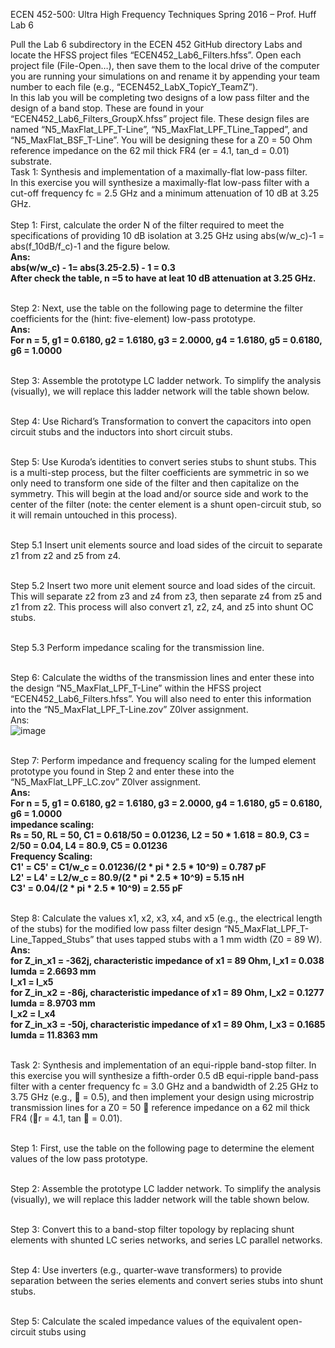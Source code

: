 ECEN 452-500: Ultra High Frequency Techniques
Spring 2016 – Prof. Huff
Lab 6

Pull the Lab 6 subdirectory in the ECEN 452 GitHub directory Labs and locate the HFSS project files “ECEN452_Lab6_Filters.hfss”. Open each project file (File-Open…), then save them to the local drive of the computer you are running your simulations on and rename it by appending your team number to each file (e.g., “ECEN452_LabX_TopicY_TeamZ”).<br>
In this lab you will be completing two designs of a low pass filter and the design of a band stop. These are found in your “ECEN452_Lab6_Filters_GroupX.hfss” project file. These design files are named “N5_MaxFlat_LPF_T-Line”, “N5_MaxFlat_LPF_TLine_Tapped”, and “N5_MaxFlat_BSF_T-Line”. You will be designing these for a Z0 = 50 Ohm reference impedance on the 62 mil thick FR4 (er = 4.1, tan_d = 0.01) substrate.<br>
Task 1: Synthesis and implementation of a maximally-flat low-pass filter.<br>
In this exercise you will synthesize a maximally-flat low-pass filter with a cut-off frequency fc = 2.5 GHz and a minimum attenuation of 10 dB at 3.25 GHz.<br>
<br>Step 1: First, calculate the order N of the filter required to meet the specifications of providing 10 dB isolation at 3.25 GHz using abs(w/w_c)-1 = abs(f_10dB/f_c)-1 and the figure below.<br>
<b>Ans:<br>
abs(w/w_c) - 1= abs(3.25-2.5) - 1 = 0.3<br>
After check the table, n =5 to have at leat 10 dB attenuation at 3.25 GHz.<br></b>

<br>Step 2: Next, use the table on the following page to determine the filter coefficients for the (hint: five-element) low-pass prototype.<br>
<b>Ans:<br>
For n = 5, g1 = 0.6180, g2 = 1.6180, g3 = 2.0000, g4 = 1.6180, g5 = 0.6180, g6 = 1.0000<br></b>

<br>Step 3: Assemble the prototype LC ladder network.
To simplify the analysis (visually), we will replace this ladder network will the table shown below.



<br>Step 4: Use Richard’s Transformation to convert the capacitors into open circuit stubs and the inductors into short circuit stubs.



<br>Step 5: Use Kuroda’s identities to convert series stubs to shunt stubs. This is a multi-step process, but the filter coefficients are symmetric in so we only need to transform one side of the filter and then capitalize on the symmetry. This will begin at the load and/or source side and work to the center of the filter (note: the center element is a shunt open-circuit stub, so it will remain untouched in this process).


<br>Step 5.1 Insert unit elements source and load sides of the circuit to separate z1 from z2 and z5 from z4.


<br>Step 5.2 Insert two more unit element source and load sides of the circuit. This will separate z2 from z3 and z4 from z3, then separate z4 from z5 and z1 from z2. This process will also convert z1, z2, z4, and z5 into shunt OC stubs.


<br>Step 5.3 Perform impedance scaling for the transmission line.


<br>Step 6: Calculate the widths of the transmission lines and enter these into the design “N5_MaxFlat_LPF_T-Line” within the HFSS project “ECEN452_Lab6_Filters.hfss”. You will also need to enter this information into the “N5_MaxFlat_LPF_T-Line.zov” Z0lver assignment.<br>
Ans:<br>
![image](https://github.com/CourseReps/ECEN452-Spring2016/blob/master/Students/StevenYeh/Lab6/maximally_flat_parameter.jpg) <br>

<br>Step 7: Perform impedance and frequency scaling for the lumped element prototype you found in Step 2 and enter these into the “N5_MaxFlat_LPF_LC.zov” Z0lver assignment.<br>
<b>Ans:<br>
For n = 5, g1 = 0.6180, g2 = 1.6180, g3 = 2.0000, g4 = 1.6180, g5 = 0.6180, g6 = 1.0000<br>
impedance scaling:<br>
Rs = 50, RL = 50, C1 = 0.618/50 = 0.01236, L2 = 50 * 1.618 = 80.9, C3 = 2/50 = 0.04, L4 = 80.9, C5 = 0.01236<br>
Frequency Scaling:<br>
C1' = C5' = C1/w_c = 0.01236/(2 * pi * 2.5 * 10^9) = 0.787 pF<br>
L2' = L4' = L2/w_c = 80.9/(2 * pi * 2.5 * 10^9) = 5.15 nH<br>
C3' = 0.04/(2 * pi * 2.5 * 10^9) = 2.55 pF<br></b>

<br>Step 8: Calculate the values x1, x2, x3, x4, and x5 (e.g., the electrical length of the stubs) for the modified low pass filter design “N5_MaxFlat_LPF_T-Line_Tapped_Stubs” that uses tapped stubs with a 1 mm width (Z0 = 89 W).<br>
<b>Ans:<br>
for Z_in_x1 = -362j, characteristic impedance of x1 = 89 Ohm, l_x1 = 0.038 lumda = 2.6693 mm<br>
l_x1 = l_x5<br>
for Z_in_x2 = -86j, characteristic impedance of x1 = 89 Ohm, l_x2 = 0.1277 lumda = 8.9703 mm<br>
l_x2 = l_x4<br>
for Z_in_x3 = -50j, characteristic impedance of x1 = 89 Ohm, l_x3 = 0.1685 lumda = 11.8363 mm<br></b>



<br>Task 2: Synthesis and implementation of an equi-ripple band-stop filter.
In this exercise you will synthesize a fifth-order 0.5 dB equi-ripple band-pass filter with a center frequency fc = 3.0 GHz and a bandwidth of 2.25 GHz to 3.75 GHz (e.g.,  = 0.5), and then implement your design using microstrip transmission lines for a Z0 = 50  reference impedance on a 62 mil thick FR4 (r = 4.1, tan  = 0.01).

<br>Step 1: First, use the table on the following page to determine the element values of the low pass prototype.


<br>Step 2: Assemble the prototype LC ladder network.
To simplify the analysis (visually), we will replace this ladder network will the table shown below.


<br>Step 3: Convert this to a band-stop filter topology by replacing shunt elements with shunted LC series networks, and series LC parallel networks.


<br>Step 4: Use inverters (e.g., quarter-wave transformers) to provide separation between the series elements and convert series stubs into shunt stubs.


<br>Step 5: Calculate the scaled impedance values of the equivalent open-circuit stubs using

